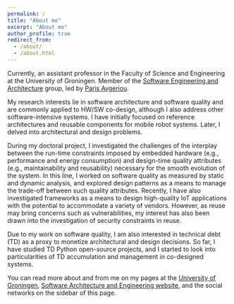 ```yaml
---
permalink: /
title: "About me"
excerpt: "About me"
author_profile: true
redirect_from: 
  - /about/
  - /about.html
---
```


Currently, an assistant professor in the Faculty of Science and Engineering at the University of Groningen. Member of the [Software Engineering and Architecture](http://www.cs.rug.nl/search/Main/HomePage) group, led by [Paris Avgeriou](http://www.cs.rug.nl/~paris/).

My research interests lie in software architecture and software quality and are commonly applied to HW/SW co-design, although I also address other software-intensive systems.
I have initially focused on reference architectures and reusable components for mobile robot systems. Later, I delved into architectural and design problems.

During my doctoral project, I investigated the challenges of the interplay between the run-time constraints imposed by embedded hardware (e.g., performance and energy consumption) and design-time quality attributes (e.g., maintainability and reusability) necessary for the smooth evolution of the system. In this line, I worked on software quality as measured by static and dynamic analysis, and explored design patterns as a means to manage the trade-off between such quality attributes. Recently, I have also investigated frameworks as a means to design high-quality IoT applications with the potential to accommodate a variety of vendors. However, as reuse may bring concerns such as vulnerabilities, my interest has also been drawn into the investigation of security constraints in reuse.

Due to my work on software quality, I am also interested in technical debt (TD) as a proxy to monetize architectural and design decisions. So far, I have studied TD Python open-source projects, and I started to look into particularities of TD accumulation and management in co-designed systems.

You can read more about and from me on my pages at the [University of Groningen](https://www.rug.nl/staff/d.feitosa/), [Software Architecture and Engineering website](http://www.cs.rug.nl/search/People/DanielFeitosa), and the social networks on the sidebar of this page.
